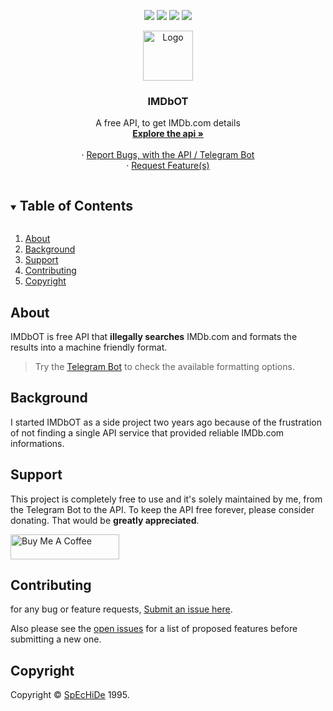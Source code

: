 <p align="center">
  <a href="https://github.com/SpEcHiDe/IMDbOT/stargazers"><img src="https://img.shields.io/github/stars/SpEcHiDe/IMDbOT.svg?style=for-the-badge"/></a>
  <a href="https://github.com/SpEcHiDe/IMDbOT/network/members"><img src="https://img.shields.io/github/forks/SpEcHiDe/IMDbOT.svg?style=for-the-badge"/></a>
  <a href="https://github.com/SpEcHiDe/IMDbOT/issues"><img src="https://img.shields.io/github/issues/SpEcHiDe/IMDbOT.svg?style=for-the-badge"/></a>
  <a href="https://github.com/SpEcHiDe/IMDbOT/blob/master/LICENSE.txt"><img src="https://img.shields.io/github/license/SpEcHiDe/IMDbOT.svg?style=for-the-badge"/></a>
</a>

<!-- PROJECT LOGO -->
<br />
<p align="center">
  <a href="https://github.com/SpEcHiDe/IMDbOT">
    <img src="https://telegra.ph/file/9cec0641e9b0bba3f562a.jpg" alt="Logo" width="80" height="80">
  </a>

  <h3 align="center">IMDbOT</h3>

  <p align="center">
    A free API, to get IMDb.com details
    <br />
    <a href="https://betterimdbot.herokuapp.com/docs/"><strong>Explore the api »</strong></a>
    <br />
    <br />
    ·
    <a href="https://github.com/SpEcHiDe/IMDbOT/issues">Report Bugs, with the API / Telegram Bot</a>
    <br />
    ·
    <a href="https://github.com/SpEcHiDe/IMDbOT/issues">Request Feature(s)</a>
  </p>
</p>



<!-- TABLE OF CONTENTS -->
<details open="open">
  <summary><h2 style="display: inline-block">Table of Contents</h2></summary>
  <ol>
    <li><a href="#about">About</a></li>
    <li><a href="#background">Background</a></li>
    <li><a href="#support">Support</a></li>
    <li><a href="#contributing">Contributing</a></li>
    <li><a href="#copyright">Copyright</a></li>
  </ol>
</details>


## About
IMDbOT is free API that **illegally searches** IMDb.com and formats the results into a machine friendly format.

> Try the [Telegram Bot](https://t.me/IMDbOT) to check the available formatting options.

<!-- ABOUT THE PROJECT -->
## Background

I started IMDbOT as a side project two years ago because of the frustration of not finding a single API service that provided reliable IMDb.com informations. 

<!-- USAGE EXAMPLES -->
## Support

This project is completely free to use and it's solely maintained by me, from the Telegram Bot to the API. To keep the API free forever, please consider donating. That would be **greatly appreciated**.

<a href="https://donate.shrimadhavuk.me" target="_blank"><img src="https://cdn.buymeacoffee.com/buttons/default-orange.png" alt="Buy Me A Coffee" height="40" width="174"></a>



<!-- CONTRIBUTING -->
## Contributing

for any bug or feature requests, [Submit an issue here](https://github.com/SpEcHiDe/IMDbOT/issues).

Also please see the [open issues](https://github.com/SpEcHiDe/IMDbOT/issues) for a list of proposed features before submitting a new one.

<!-- LICENSE -->
## Copyright

Copyright © [SpEcHiDe](https://GitHub.com/SpEcHiDe/IMDbOT) 1995.
